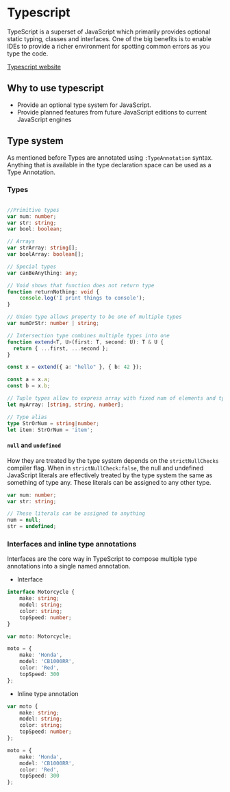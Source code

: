 # Typescript

TypeScript is a superset of JavaScript which primarily provides optional static typing, classes and interfaces. One of the big benefits is to enable IDEs to provide a richer environment for spotting common errors as you type the code.

[Typescript website](https://www.typescriptlang.org/)

## Why to use typescript

* Provide an optional type system for JavaScript.
* Provide planned features from future JavaScript editions to current JavaScript engines

## Type system

As mentioned before Types are annotated using `:TypeAnnotation` syntax. Anything that is available in the type declaration space can be used as a Type Annotation.

### Types

```typescript

//Primitive types
var num: number;
var str: string;
var bool: boolean;

// Arrays
var strArray: string[];
var boolArray: boolean[];

// Special types
var canBeAnything: any;

// Void shows that function does not return type
function returnNothing: void {
    console.log('I print things to console');
}

// Union type allows property to be one of multiple types
var numOrStr: number | string;

// Intersection type combines multiple types into one
function extend<T, U>(first: T, second: U): T & U {
  return { ...first, ...second };
}

const x = extend({ a: "hello" }, { b: 42 });

const a = x.a;
const b = x.b;

// Tuple types allow to express array with fixed num of elements and types
let myArray: [string, string, number];

// Type alias 
type StrOrNum = string|number;
let item: StrOrNum = 'item';

```

#### `null` and `undefined`
How they are treated by the type system depends on the `strictNullChecks` compiler flag. When in `strictNullCheck:false`, the null and undefined JavaScript literals are effectively treated by the type system the same as something of type any. These literals can be assigned to any other type.

```typescript
var num: number;
var str: string;

// These literals can be assigned to anything
num = null;
str = undefined;
```

### Interfaces and inline type annotations

Interfaces are the core way in TypeScript to compose multiple type annotations into a single named annotation.

* Interface
```typescript
interface Motorcycle {
    make: string;
    model: string;
    color: string;
    topSpeed: number;
}

var moto: Motorcycle;

moto = {
    make: 'Honda',
    model: 'CB1000RR',
    color: 'Red',
    topSpeed: 300
};
```

* Inline type annotation
```typescript
var moto {
    make: string;
    model: string;
    color: string;
    topSpeed: number;
};

moto = {
    make: 'Honda',
    model: 'CB1000RR',
    color: 'Red',
    topSpeed: 300
};
```



